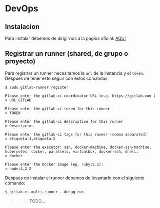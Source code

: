 # DevOps

## Instalacion

Para instalar debemos de dirigirnos a la pagina oficial: [AQUI](https://docs.gitlab.com/runner/install/linux-repository.html)

## Registrar un  runner (shared, de grupo o proyecto)

Para registrar un runner necesitamos la `url` de la instancia y el `token`. Despues de tener esto seguir con estos comandos:

```
$ sudo gitlab-runner register

Please enter the gitlab-ci coordinator URL (e.g. https://gitlab.com )
> URL_GITLAB

Please enter the gitlab-ci token for this runner
> TOKEN

Please enter the gitlab-ci description for this runner
> Descripcion

Please enter the gitlab-ci tags for this runner (comma separated):
> etiqueta-1,etiqueta-2

Please enter the executor: ssh, docker+machine, docker-ssh+machine, kubernetes, docker, parallels, virtualbox, docker-ssh, shell:
> docker

Please enter the Docker image (eg. ruby:2.1):
> node:4.2.2

```

Despues de instalar el runner debemos de levantarlo con el siguiente comando:

```
$ gitlab-ci-multi-runner --debug run
```


>> TODO... 
